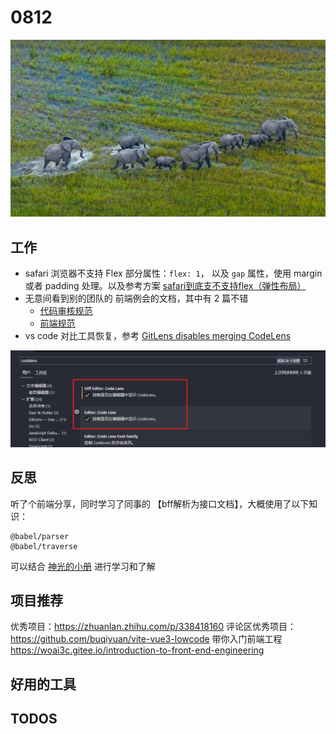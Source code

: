 
# 0812

![](./bg-imgs/0812.jpg)

## 工作

- safari 浏览器不支持 Flex 部分属性：`flex: 1`， 以及 `gap` 属性，使用 margin  或者 padding 处理。以及参考方案 [safari到底支不支持flex（弹性布局）](https://www.zhihu.com/question/32018114/answer/149800226)
- 无意间看到别的团队的 前端例会的文档，其中有 2 篇不错
  - [代码审核规范](https://confluence.myscrm.cn/pages/viewpage.action?pageId=16559167)
  - [前端规范](https://confluence.myscrm.cn/pages/viewpage.action?pageId=2105846)
- vs code 对比工具恢复，参考 [GitLens disables merging CodeLens ](https://github.com/eamodio/vscode-gitlens/issues/319)

![](./imgs/git-diff.png)


## 反思

听了个前端分享，同时学习了同事的 【bff解析为接口文档】，大概使用了以下知识：

```
@babel/parser
@babel/traverse
```

可以结合 [神光的小册](https://juejin.cn/book/6946117847848321055) 进行学习和了解


## 项目推荐

优秀项目：https://zhuanlan.zhihu.com/p/338418160
评论区优秀项目：https://github.com/buqiyuan/vite-vue3-lowcode
带你入门前端工程 https://woai3c.gitee.io/introduction-to-front-end-engineering

## 好用的工具

## TODOS